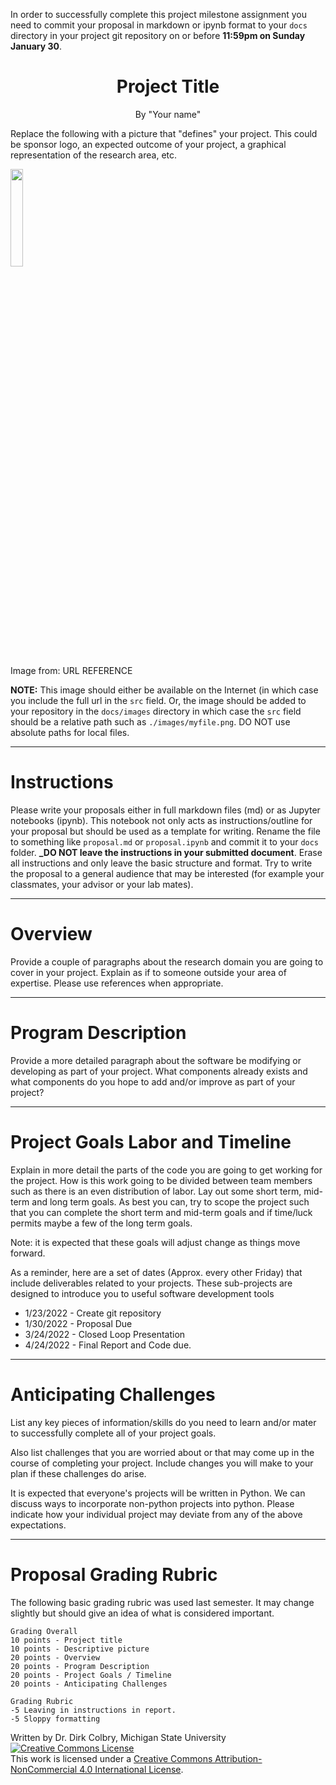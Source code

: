 In order to successfully complete this project milestone assignment you need to commit your proposal in markdown or ipynb format to your ```docs``` directory in your project git repository on or before **11:59pm on Sunday January 30**.

# <center>  Project Title </center>

<center>By "Your name"</center>

Replace the following with a picture that "defines" your project.  This could be sponsor logo, an expected outcome of your project, a graphical representation of the research area, etc.

<img src="http://simpleicon.com/wp-content/uploads/camera.png" width="20%">

Image from: URL REFERENCE 

**NOTE:** This image should either be available on the Internet (in which case you include the full url in the ```src``` field.  Or, the image should be added to your repository in the ```docs/images``` directory in which case the ```src``` field should be a relative path such as ```./images/myfile.png```. DO NOT use absolute paths for local files. 

---
# Instructions

Please write your proposals either in full markdown files (md) or as Jupyter notebooks (ipynb).  This notebook not only acts as instructions/outline for your proposal but should be used as a template for writing. Rename the file to something like ```proposal.md``` or ```proposal.ipynb``` and commit it to your ```docs``` folder.  **_DO NOT leave the instructions in your submitted document**. Erase all instructions and only leave the basic structure and format. Try to write the proposal to a general audience that may be interested (for example your classmates, your advisor or your lab mates).  


---
# Overview

Provide a couple of paragraphs about the research domain you are going to cover in your project. Explain as if to someone outside your area of expertise. Please use references when appropriate. 

---
# Program Description

Provide a more detailed paragraph about the software be modifying or developing as part of your project.  What components already exists and what components do you hope to add and/or improve as part of your project?


---
# Project Goals Labor and Timeline

Explain in more detail the parts of the code you are going to get working for the project.  How is this work going to be divided between team members such as there is an even distribution of labor.   Lay out some short term, mid-term and long term goals. As best you can, try to scope the project such that you can complete the short term and mid-term goals and if time/luck permits maybe a few of the long term goals.

Note: it is expected that these goals will adjust change as things move forward.

As a reminder, here are a set of dates (Approx. every other Friday) that include deliverables related to your projects. These sub-projects are designed to introduce you to useful software development tools



- 1/23/2022 - Create git repository 
- 1/30/2022 - Proposal Due
- 3/24/2022 - Closed Loop Presentation
- 4/24/2022 - Final Report and Code due.




---
# Anticipating Challenges  

List any key pieces of information/skills do you need to learn and/or mater to successfully complete all of your project goals. 

Also list challenges that you are worried about or that may come up in the course of completing your project.  Include changes you will make to your plan if these challenges do arise. 

It is expected that everyone's projects will be written in Python.  We can discuss ways to incorporate non-python projects into python. Please indicate how your individual project may deviate from any of the above expectations.

----

# Proposal Grading Rubric
The following basic grading rubric was used last semester.  It may change slightly but should give an idea of what is considered important. 

    Grading Overall
    10 points - Project title
    10 points - Descriptive picture
    20 points - Overview
    20 points - Program Description
    20 points - Project Goals / Timeline
    20 points - Anticipating Challenges

    Grading Rubric
    -5 Leaving in instructions in report.
    -5 Sloppy formatting

Written by Dr. Dirk Colbry, Michigan State University
<a rel="license" href="http://creativecommons.org/licenses/by-nc/4.0/"><img alt="Creative Commons License" style="border-width:0" src="https://i.creativecommons.org/l/by-nc/4.0/88x31.png" /></a><br />This work is licensed under a <a rel="license" href="http://creativecommons.org/licenses/by-nc/4.0/">Creative Commons Attribution-NonCommercial 4.0 International License</a>.
